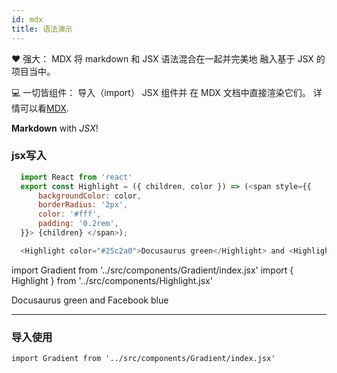 ```yaml
---
id: mdx
title: 语法演示
---
```


❤️ 强大： MDX 将 markdown 和 JSX 语法混合在一起并完美地 融入基于 JSX 的项目当中。

💻 一切皆组件： 导入（import） JSX 组件并 在 MDX 文档中直接渲染它们。 详情可以看[MDX](https://mdxjs.com/).

**Markdown** with _JSX_!

### jsx写入

```js
  import React from 'react'
  export const Highlight = ({ children, color }) => (<span style={{
      backgroundColor: color,
      borderRadius: '2px',
      color: '#fff',
      padding: '0.2rem',
  }}> {children} </span>);

  <Highlight color="#25c2a0">Docusaurus green</Highlight> and <Highlight color="#1877F2">Facebook blue</Highlight>
```
import Gradient from '../src/components/Gradient/index.jsx'
import { Highlight } from '../src/components/Highlight.jsx'

<Highlight color="#25c2a0">Docusaurus green</Highlight> and <Highlight color="#1877F2">Facebook blue</Highlight>

---
### 导入使用

`import Gradient from '../src/components/Gradient/index.jsx'`

<Gradient />

